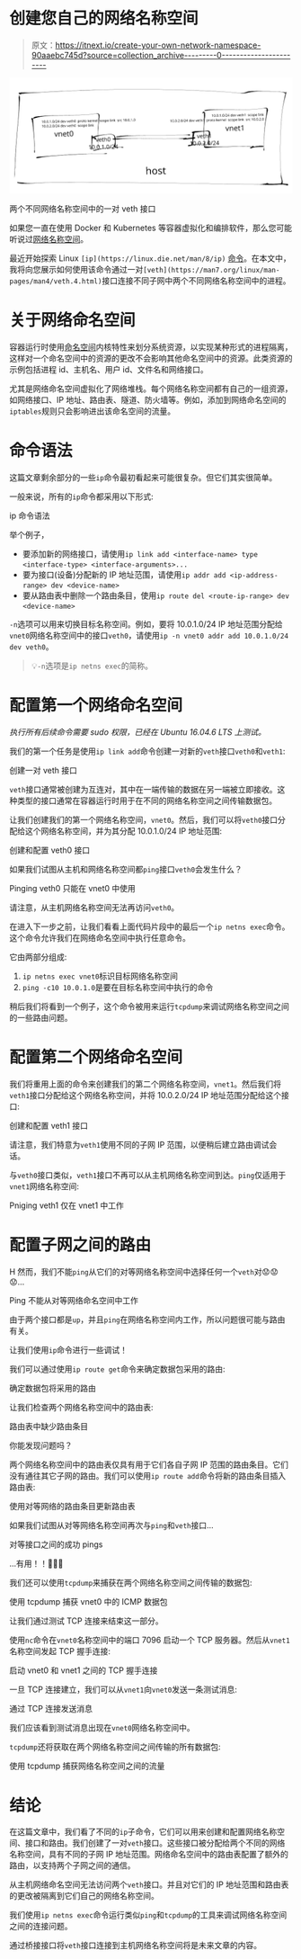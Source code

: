 # 创建您自己的网络名称空间

> 原文：<https://itnext.io/create-your-own-network-namespace-90aaebc745d?source=collection_archive---------0----------------------->

![](img/e1fa973dff2137e6fbb7f1c0985deb81.png)

两个不同网络名称空间中的一对 veth 接口

如果您一直在使用 Docker 和 Kubernetes 等容器虚拟化和编排软件，那么您可能听说过[网络名称空间](https://www.man7.org/linux/man-pages/man8/ip-netns.8.html)。

最近开始探索 Linux `[ip](https://linux.die.net/man/8/ip)` [命令](https://linux.die.net/man/8/ip)。在本文中，我将向您展示如何使用该命令通过一对`[veth](https://man7.org/linux/man-pages/man4/veth.4.html)`接口连接不同子网中两个不同网络名称空间中的进程。

# 关于网络命名空间

容器运行时使用[命名空间](https://www.man7.org/linux/man-pages/man7/namespaces.7.html)内核特性来划分系统资源，以实现某种形式的进程隔离，这样对一个命名空间中的资源的更改不会影响其他命名空间中的资源。此类资源的示例包括进程 id、主机名、用户 id、文件名和网络接口。

尤其是网络命名空间虚拟化了网络堆栈。每个网络名称空间都有自己的一组资源，如网络接口、IP 地址、路由表、隧道、防火墙等。例如，添加到网络命名空间的`iptables`规则只会影响进出该命名空间的流量。

# 命令语法

这篇文章剩余部分的一些`ip`命令最初看起来可能很复杂。但它们其实很简单。

一般来说，所有的`ip`命令都采用以下形式:

ip 命令语法

举个例子，

*   要添加新的网络接口，请使用`ip link add <interface-name> type <interface-type> <interface-arguments>...`
*   要为接口(设备)分配新的 IP 地址范围，请使用`ip addr add <ip-address-range> dev <device-name>`
*   要从路由表中删除一个路由条目，使用`ip route del <route-ip-range> dev <device-name>`

`-n`选项可以用来切换目标名称空间。例如，要将 10.0.1.0/24 IP 地址范围分配给`vnet0`网络名称空间中的接口`veth0`，请使用`ip -n vnet0 addr add 10.0.1.0/24 dev veth0`。

> 💡`-n`选项是`ip netns exec`的简称。

# 配置第一个网络命名空间

*执行所有后续命令需要 sudo 权限，已经在 Ubuntu 16.04.6 LTS 上测试。*

我们的第一个任务是使用`ip link add`命令创建一对新的`veth`接口`veth0`和`veth1`:

创建一对 veth 接口

`veth`接口通常被创建为互连对，其中在一端传输的数据在另一端被立即接收。这种类型的接口通常在容器运行时用于在不同的网络名称空间之间传输数据包。

让我们创建我们的第一个网络名称空间，`vnet0`。然后，我们可以将`veth0`接口分配给这个网络名称空间，并为其分配 10.0.1.0/24 IP 地址范围:

创建和配置 veth0 接口

如果我们试图从主机和网络名称空间都`ping`接口`veth0`会发生什么？

Pinging veth0 只能在 vnet0 中使用

请注意，从主机网络名称空间无法再访问`veth0`。

在进入下一步之前，让我们看看上面代码片段中的最后一个`ip netns exec`命令。这个命令允许我们在网络命名空间中执行任意命令。

它由两部分组成:

1.  `ip netns exec vnet0`标识目标网络名称空间
2.  `ping -c10 10.0.1.0`是要在目标名称空间中执行的命令

稍后我们将看到一个例子，这个命令被用来运行`tcpdump`来调试网络名称空间之间的一些路由问题。

# 配置第二个网络命名空间

我们将重用上面的命令来创建我们的第二个网络名称空间，`vnet1`。然后我们将`veth1`接口分配给这个网络名称空间，并将 10.0.2.0/24 IP 地址范围分配给这个接口:

创建和配置 veth1 接口

请注意，我们特意为`veth1`使用不同的子网 IP 范围，以便稍后建立路由调试会话。

与`veth0`接口类似，`veth1`接口不再可以从主机网络名称空间到达。`ping`仅适用于`vnet1`网络名称空间:

Pniging veth1 仅在 vnet1 中工作

# 配置子网之间的路由

H 然而，我们不能`ping`从它们的对等网络名称空间中选择任何一个`veth`对😟😟😟…

Ping 不能从对等网络命名空间中工作

由于两个接口都是`up`，并且`ping`在网络名称空间内工作，所以问题很可能与路由有关。

让我们使用`ip`命令进行一些调试！

我们可以通过使用`ip route get`命令来确定数据包采用的路由:

确定数据包将采用的路由

让我们检查两个网络名称空间中的路由表:

路由表中缺少路由条目

你能发现问题吗？

两个网络名称空间中的路由表仅具有用于它们各自子网 IP 范围的路由条目。它们没有通往其它子网的路由。我们可以使用`ip route add`命令将新的路由条目插入路由表:

使用对等网络的路由条目更新路由表

如果我们试图从对等网络名称空间再次与`ping`和`veth`接口…

对等接口之间的成功 pings

...有用！！🎉🎉🎉

我们还可以使用`tcpdump`来捕获在两个网络名称空间之间传输的数据包:

使用 tcpdump 捕获 vnet0 中的 ICMP 数据包

让我们通过测试 TCP 连接来结束这一部分。

使用`nc`命令在`vnet0`名称空间中的端口 7096 启动一个 TCP 服务器。然后从`vnet1`名称空间发起 TCP 握手连接:

启动 vnet0 和 vnet1 之间的 TCP 握手连接

一旦 TCP 连接建立，我们可以从`vnet1`向`vnet0`发送一条测试消息:

通过 TCP 连接发送消息

我们应该看到测试消息出现在`vnet0`网络名称空间中。

`tcpdump`还将获取在两个网络名称空间之间传输的所有数据包:

使用 tcpdump 捕获网络名称空间之间的流量

# 结论

在这篇文章中，我们看了不同的`ip`子命令，它们可以用来创建和配置网络名称空间、接口和路由。我们创建了一对`veth`接口。这些接口被分配给两个不同的网络名称空间，具有不同的子网 IP 地址范围。网络命名空间中的路由表配置了额外的路由，以支持两个子网之间的通信。

从主机网络命名空间无法访问两个`veth`接口。并且对它们的 IP 地址范围和路由表的更改被隔离到它们自己的网络名称空间。

我们使用`ip netns exec`命令运行类似`ping`和`tcpdump`的工具来调试网络名称空间之间的连接问题。

通过桥接接口将`veth`接口连接到主机网络名称空间将是未来文章的内容。